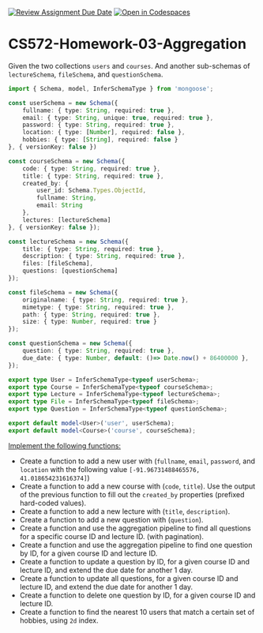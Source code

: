 [![Review Assignment Due Date](https://classroom.github.com/assets/deadline-readme-button-22041afd0340ce965d47ae6ef1cefeee28c7c493a6346c4f15d667ab976d596c.svg)](https://classroom.github.com/a/mxQH7ELl)
[![Open in Codespaces](https://classroom.github.com/assets/launch-codespace-2972f46106e565e64193e422d61a12cf1da4916b45550586e14ef0a7c637dd04.svg)](https://classroom.github.com/open-in-codespaces?assignment_repo_id=17349860)
# CS572-Homework-03-Aggregation
Given the two collections `users` and `courses`. And another sub-schemas of `lectureSchema`, `fileSchema`,  and `questionSchema`.
```typescript
import { Schema, model, InferSchemaType } from 'mongoose';

const userSchema = new Schema({
    fullname: { type: String, required: true },
    email: { type: String, unique: true, required: true },
    password: { type: String, required: true },
    location: { type: [Number], required: false },
    hobbies: { type: [String], required: false }
}, { versionKey: false })

const courseSchema = new Schema({
    code: { type: String, required: true },
    title: { type: String, required: true },
    created_by: {
        user_id: Schema.Types.ObjectId,
        fullname: String,
        email: String
    },
    lectures: [lectureSchema]
}, { versionKey: false });

const lectureSchema = new Schema({
    title: { type: String, required: true },
    description: { type: String, required: true },
    files: [fileSchema],
    questions: [questionSchema]
});

const fileSchema = new Schema({
    originalname: { type: String, required: true },
    mimetype: { type: String, required: true },
    path: { type: String, required: true },
    size: { type: Number, required: true }
});

const questionSchema = new Schema({
    question: { type: String, required: true },
    due_date: { type: Number, default: ()=> Date.now() + 86400000 },
});

export type User = InferSchemaType<typeof userSchema>;
export type Course = InferSchemaType<typeof courseSchema>;
export type Lecture = InferSchemaType<typeof lectureSchema>;
export type File = InferSchemaType<typeof fileSchema>;
export type Question = InferSchemaType<typeof questionSchema>;

export default model<User>('user', userSchema);
export default model<Course>('course', courseSchema);
```    
<ins>Implement the following functions:</ins>
* Create a function to add a new user with (`fullname`, `email`, `password`, and `location` with the following value `[-91.96731488465576, 41.018654231616374]`)
* Create a function to add a new course with (`code`, `title`). Use the output of the previous function to fill out the `created_by` properties (prefixed hard-coded values).
* Create a function to add a new lecture with (`title`, `description`).
* Create a function to add a new question with (`question`). 
* Create a function and use the aggregation pipeline to find all questions for a specific course ID and lecture ID. (with pagination).
* Create a function and use the aggregation pipeline to find one question by ID, for a given course ID and lecture ID.
* Create a function to update a question by ID, for a given course ID and lecture ID, and extend the due date for another 1 day.
* Create a function to update all questions, for a given course ID and lecture ID, and extend the due date for another 1 day.
* Create a function to delete one question by ID, for a given course ID and lecture ID.
* Create a function to find the nearest 10 users that match a certain set of hobbies, using `2d` index. 
  

